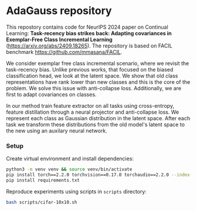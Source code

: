 # AdaGauss repository

This repostory contains code for NeurIPS 2024 paper on Continual Learning: **Task-recency bias strikes back: Adapting covariances in Exemplar-Free Class Incremental Learning** (<https://arxiv.org/abs/2409.18265>). The repository is based on FACIL benchmark <https://github.com/mmasana/FACIL>.

We consider exemplar free class incremental scenario, where we revisit the task-recency bias. Unlike previous works, that focused on the biased classification head, we look at the latent space. We show that old class representations have rank lower than new classes and this is the core of the problem. We solve this issue with anti-collapse loss. Additionally, we are first to adapt covariances on classes.

In our method train feature extractor on all tasks using cross-entropy, feature distillation through a neural projector and anti-collapse loss. We represent each class as Gaussian distribution in the latent space. After each task we transform these distributions from the old model's latent space to the new using an auxilary neural network.


### Setup
Create virtual environment and install dependencies:
```bash
python3 -m venv venv && source venv/bin/activate
pip install torch==2.2.0 torchvision==0.17.0 torchaudio==2.2.0 --index-url https://download.pytorch.org/whl/cu118
pip install requirements.txt
```

Reproduce experiments using scripts in ```scripts``` directory:
```bash
bash scripts/cifar-10x10.sh
```

